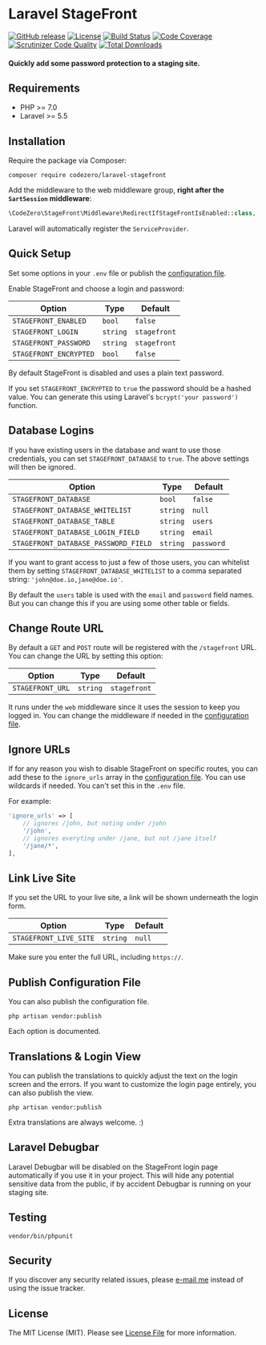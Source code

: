 # Laravel StageFront

[![GitHub release](https://img.shields.io/github/release/codezero-be/laravel-stagefront.svg)]()
[![License](https://img.shields.io/packagist/l/codezero/laravel-stagefront.svg)]()
[![Build Status](https://scrutinizer-ci.com/g/codezero-be/laravel-stagefront/badges/build.png?b=master)](https://scrutinizer-ci.com/g/codezero-be/laravel-stagefront/build-status/master)
[![Code Coverage](https://scrutinizer-ci.com/g/codezero-be/laravel-stagefront/badges/coverage.png?b=master)](https://scrutinizer-ci.com/g/codezero-be/laravel-stagefront/?branch=master)
[![Scrutinizer Code Quality](https://scrutinizer-ci.com/g/codezero-be/laravel-stagefront/badges/quality-score.png?b=master)](https://scrutinizer-ci.com/g/codezero-be/laravel-stagefront/?branch=master)
[![Total Downloads](https://img.shields.io/packagist/dt/codezero/laravel-stagefront.svg)](https://packagist.org/packages/codezero/laravel-stagefront)

#### Quickly add some password protection to a staging site.

## Requirements

-   PHP >= 7.0
-   Laravel >= 5.5

## Installation

Require the package via Composer:

```
composer require codezero/laravel-stagefront
```

Add the middleware to the web middleware group, **right after the `SartSession` middleware**:

```php
\CodeZero\StageFront\Middleware\RedirectIfStageFrontIsEnabled::class,
```

Laravel will automatically register the `ServiceProvider`.

## Quick Setup

Set some options in your `.env` file or publish the [configuration file](#publish-configuration-file).

Enable StageFront and choose a login and password:

| Option                 | Type     | Default      |
| ---------------------- | -------- | ------------ |
| `STAGEFRONT_ENABLED`   | `bool`   | `false`      |
| `STAGEFRONT_LOGIN`     | `string` | `stagefront` |
| `STAGEFRONT_PASSWORD`  | `string` | `stagefront` |
| `STAGEFRONT_ENCRYPTED` | `bool`   | `false`      |

By default StageFront is disabled and uses a plain text password.

If you set `STAGEFRONT_ENCRYPTED` to `true` the password should be a hashed value.
You can generate this using Laravel's `bcrypt('your password')` function.

## Database Logins

If you have existing users in the database and want to use those credentials, you can set `STAGEFRONT_DATABASE` to `true`. The above settings will then be ignored.

| Option                               | Type            | Default    |
| ------------------------------------ | --------------- | ---------- |
| `STAGEFRONT_DATABASE`                | `bool`          | `false`    |
| `STAGEFRONT_DATABASE_WHITELIST`      | `string`|`null` | `null`     |
| `STAGEFRONT_DATABASE_TABLE`          | `string`        | `users`    |
| `STAGEFRONT_DATABASE_LOGIN_FIELD`    | `string`        | `email`    |
| `STAGEFRONT_DATABASE_PASSWORD_FIELD` | `string`        | `password` |

If you want to grant access to just a few of those users, you can whitelist them by setting `STAGEFRONT_DATABASE_WHITELIST` to a comma separated string: `'john@doe.io,jane@doe.io'`.

By default the `users` table is used with the `email` and `password` field names. But you can change this if you are using some other table or fields.

## Change Route URL

By default a `GET` and `POST` route will be registered with the `/stagefront` URL.
You can change the URL by setting this option:

| Option           | Type     | Default      |
| ---------------- | -------- | ------------ |
| `STAGEFRONT_URL` | `string` | `stagefront` |

It runs under the `web` middleware since it uses the session to keep you logged in. You can change the middleware if needed in the [configuration file](#publish-configuration-file).

## Ignore URLs

If for any reason you wish to disable StageFront on specific routes, you can add these to the `ignore_urls` array in the [configuration file](#publish-configuration-file). You can use wildcards if needed. You can't set this in the `.env` file.

For example:

```php
'ignore_urls' => [
    // ignores /john, but noting under /john
    '/john',
    // ignores everyting under /jane, but not /jane itself
    '/jane/*',
],
```

## Link Live Site

If you set the URL to your live site, a link will be shown underneath the login form.

| Option                 | Type     | Default |
| ---------------------- | -------- | ------- |
| `STAGEFRONT_LIVE_SITE` | `string` | `null`  |

Make sure you enter the full URL, including `https://`.

## Publish Configuration File

You can also publish the configuration file.

```
php artisan vendor:publish
```

Each option is documented.

## Translations & Login View

You can publish the translations to quickly adjust the text on the login screen and the errors. If you want to customize the login page entirely, you can also publish the view.

```
php artisan vendor:publish
```

Extra translations are always welcome. :)

## Laravel Debugbar

Laravel Debugbar will be disabled on the StageFront login page automatically if you use it in your project. This will hide any potential sensitive data from the public, if by accident Debugbar is running on your staging site.

## Testing

```
vendor/bin/phpunit
```

## Security

If you discover any security related issues, please [e-mail me](mailto:ivan@codezero.be) instead of using the issue tracker.

## License

The MIT License (MIT). Please see [License File](LICENSE.md) for more information.
